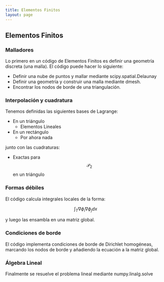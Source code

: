 ```yaml
---
title: Elementos Finitos
layout: page
---
```


## Elementos Finitos

### Malladores

Lo primero en un código de Elementos Finitos es definir una geometría discreta (una malla).
El código puede hacer lo siguiente: 
- Definir una nube de puntos y mallar mediante scipy.spatial.Delaunay
- Definir una geometría y construir una malla mediante dmesh.
- Encontrar los nodos de borde de una triangulación.

### Interpolación y cuadratura

Tenemos definidas las siguientes bases de Lagrange:
* En un triángulo
    * Elementos Lineales
* En un rectángulo
    * Por ahora nada

junto con las cuadraturas:
- Exactas para $$\mathcal{P}_2$$ en un triángulo

### Formas débiles

El código calcula integrales locales de la forma:

$$ \int_T \nabla \phi_i \nabla \phi_j dx $$

y luego las ensambla en una matriz global.

### Condiciones de borde

El código implementa condiciones de borde de Dirichlet homogéneas,
marcando los nodos de borde y añadiendo la ecuación a la matriz global.

### Álgebra Lineal

Finalmente se resuelve el problema lineal mediante numpy.linalg.solve


